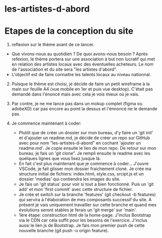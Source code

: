 # les-artistes-d-abord

# Etapes de la conception du site
1) reflexion sur le thème avant de ce lancer.
 - Que vivons-nous au quotidien ? De quoi avons-nous besoin ? Après refexion, le thème portera sur une association à but non lucratif qui met en relation des artistes locaux avec des éventuelles acheteurs. Le nom de l'association et du site sera "les artistes d'abord".
 - L'objectif est de faire connaitre les talents locaux au niveau nationnal.
 
2) Puisque le thème est choisi, je décide de faire un petit wireframe à la main sur feuille A4 (vue mobile en 1er et puis vue desktop). C'était pas demandé dans l'énoncé mais avec cela je vois mieux où je vais.

3) Par contre, je ne me lance pas dans un mokup complet (figma ou adobeXD) car pas encore au point la dessus et l'énnoncé ne le demande pas.

4) Je commence maintenant à coder:
    - Plutôt que de créer un dossier sur mon bureau, d'y faire un 'git init' et d'ajouter un readme.md, je décide de créer un repo sur GitHub avec pour nom "les-artistes-d-abord" en cochant 'ajouter un readme.md'. Je copie ensuite le lien de mon repo. De retour sur mon bureau, je fais un 'git clone". Je rempli ensuite le readme avec les quelques lignes que vous lisez jusque là.
    - En fait c'est plus maintenant que je commence à coder... J'ouvre VSCode, je fait glisser mon dossier fraichement cloné. Je crée ma structure initial de fichiers: index.html, style.css, srcipt.js et un dossier 'medias' qui contiendra les images du site.
    - Je fais un 'git status' pour voir si tout a bien fonctionné. Puis un 'git add' et mon 'first commit' avec cette structure de fichier. 
    - Je crée et switch sur la branche 'features' (git checkout -b features) qui servira à l'élaboration de mes composants successif du site. A présent je vais uniquement travailler sur cette branche et quand mes évolutions seront stables je ferais un 'git merge' sur 'main'.
    - 1ère étape: construction html de la home-page. J'inclus Bootstrap via le CDN car cela suffit pour les besoins de l'exercice. J'inclus aussi le lien js de Bootstrap. Je fais mon premier push de cette nouvelle branche (git push -u origin feature). 